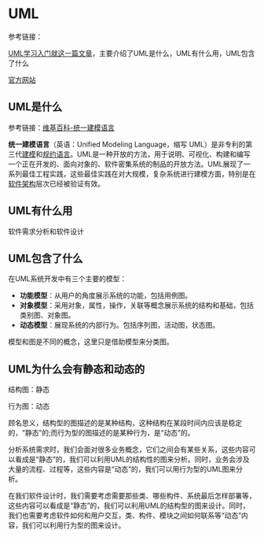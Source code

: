 # UML

参考链接：

[UML学习入门就这一篇文章](https://blog.csdn.net/soft_zzti/article/details/79811923)，主要介绍了UML是什么，UML有什么用，UML包含了什么

[官方网站](https://www.uml-diagrams.org/)

## UML是什么

参考链接：[维基百科-统一建模语言](https://zh.wikipedia.org/wiki/%E7%BB%9F%E4%B8%80%E5%BB%BA%E6%A8%A1%E8%AF%AD%E8%A8%80)

**统一建模语言**（英语：Unified Modeling Language，缩写 UML）是非专利的第三代[建模](https://zh.wikipedia.org/w/index.php?title=对象建模语言&action=edit&redlink=1)和[规约语言](https://zh.wikipedia.org/wiki/规约语言)。UML是一种开放的方法，用于说明、可视化、构建和编写一个正在开发的、面向对象的、软件密集系统的制品的开放方法。UML展现了一系列最佳工程实践，这些最佳实践在对大规模，复杂系统进行建模方面，特别是在[软件架构](https://zh.wikipedia.org/wiki/软件架构)层次已经被验证有效。

## UML有什么用

软件需求分析和软件设计

## UML包含了什么

在UML系统开发中有三个主要的模型：

- **功能模型**：从用户的角度展示系统的功能，包括用例图。
- **对象模型**：采用对象，属性，操作，关联等概念展示系统的结构和基础，包括类别图、对象图。
- **动态模型**：展现系统的内部行为。包括序列图，活动图，状态图。

模型和图是不同的概念，这里只是借助模型来分类图。

## UML为什么会有静态和动态的

结构图：静态

行为图：动态

顾名思义，结构型的图描述的是某种结构，这种结构在某段时间内应该是稳定的，“静态”的;而行为型的图描述的是某种行为，是“动态”的。

分析系统需求时，我们会面对很多业务概念，它们之间会有某些关系，这些内容可以看成是“静态”的，我们可以利用UML的结构性的图来分析。同时，业务会涉及大量的流程、过程等，这些内容是“动态”的，我们可以用行为型的UML图来分析。

在我们软件设计时，我们需要考虑需要那些类、哪些构件、系统最后怎样部署等，这些内容可以看成是“静态”的，我们可以利用UML的结构型的图来设计。同时，我们也需要考虑软件如何和用户交互，类、构件、模块之间如何联系等“动态”内容，我们可以利用行为型的图来设计。



